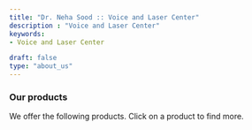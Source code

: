 ```yaml
---
title: "Dr. Neha Sood :: Voice and Laser Center"
description : "Voice and Laser Center" 
keywords:
- Voice and Laser Center

draft: false
type: "about_us"
---
```


### Our products

We offer the following products. Click on a product to find more.